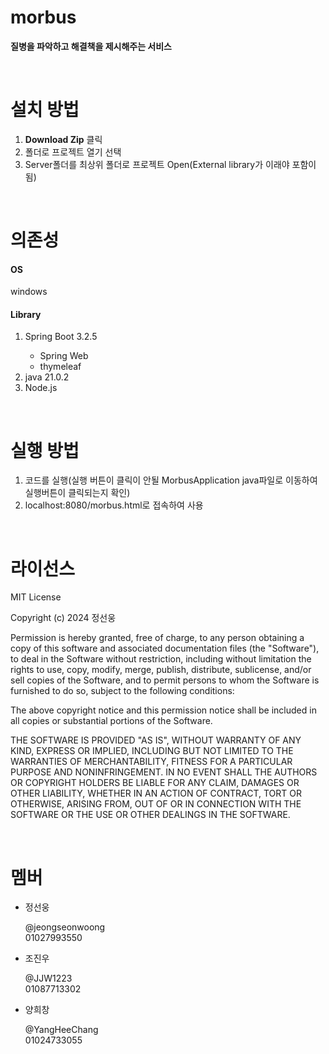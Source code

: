 # morbus
<b>질병을 파악하고 해결책을 제시해주는 서비스</b>
<p><br></p>

# 설치 방법
<ol>
  <li><b>Download Zip</b> 클릭</li>
  <li>폴더로 프로젝트 열기 선택</li>
  <li>Server폴더를 최상위 폴더로 프로젝트 Open(External library가 이래야 포함이 됨)</li>
</ol>
<p><br></p>

# 의존성
<h4>OS</h4>
windows

<h4>Library</h4>
<ol>
  <li>Spring Boot 3.2.5</li>
  <ul>
    <li>Spring Web</li>
    <li>thymeleaf</li>
  </ul>
  <li>java 21.0.2</li>
  <li>Node.js</li>
</ol>
<p><br></p>

# 실행 방법
<ol>
  <li>코드를 실행(실행 버튼이 클릭이 안될 MorbusApplication java파일로 이동하여 실행버튼이 클릭되는지 확인)</li>
  <li>localhost:8080/morbus.html로 접속하여 사용</li>
</ol>
<p><br></p>

# 라이선스
MIT License

Copyright (c) 2024 정선웅

Permission is hereby granted, free of charge, to any person obtaining a copy
of this software and associated documentation files (the "Software"), to deal
in the Software without restriction, including without limitation the rights
to use, copy, modify, merge, publish, distribute, sublicense, and/or sell
copies of the Software, and to permit persons to whom the Software is
furnished to do so, subject to the following conditions:

The above copyright notice and this permission notice shall be included in all
copies or substantial portions of the Software.

THE SOFTWARE IS PROVIDED "AS IS", WITHOUT WARRANTY OF ANY KIND, EXPRESS OR
IMPLIED, INCLUDING BUT NOT LIMITED TO THE WARRANTIES OF MERCHANTABILITY,
FITNESS FOR A PARTICULAR PURPOSE AND NONINFRINGEMENT. IN NO EVENT SHALL THE
AUTHORS OR COPYRIGHT HOLDERS BE LIABLE FOR ANY CLAIM, DAMAGES OR OTHER
LIABILITY, WHETHER IN AN ACTION OF CONTRACT, TORT OR OTHERWISE, ARISING FROM,
OUT OF OR IN CONNECTION WITH THE SOFTWARE OR THE USE OR OTHER DEALINGS IN THE
SOFTWARE.
<p><br></p>

# 멤버
<ul>
  <li>정선웅</li>
  <p> @jeongseonwoong <br>01027993550 </p>
  <li>조진우</li>
  <p> @JJW1223 <br>01087713302 </p>
  <li>양희창</li>
  <p>@YangHeeChang <br>01024733055 </p>
</ul>
